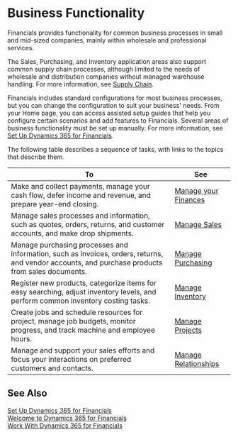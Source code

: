 <properties
	pageTitle="Business Functionality| Financials"
    description="Provides an overview of all the business functions and departments that are supported by application areas, such as Finance, Inventory, and Project Management"
	services="project-madeira"
	documentationCenter=""
	authors="SorenGP"/>
<tags
    ms.service="project-madeira"
    ms.topic="get-started-article"
    ms.devlang="na"
    ms.tgt_pltfrm="na"
    ms.workload="na"
    ms.date="11/29/2016"
    ms.author="SorenGP" />

# Business Functionality
Financials provides functionality for common business processes in small and mid-sized companies, mainly within wholesale and professional services.

The Sales, Purchasing, and Inventory application areas also support common supply chain processes, although limited to the needs of wholesale and distribution companies without managed warehouse handling. For more information, see [Supply Chain](madeira-supply-chain.md).

Financials includes standard configurations for most business processes, but you can change the configuration to suit your business' needs. From your Home page, you can access assisted setup guides that help you configure certain scenarios and add features to Financials. Several areas of business functionality must be set up manually. For more information, see [Set Up Dynamics 365 for Financials](madeira-setup.md).

The following table describes a sequence of tasks, with links to the topics that describe them.

| To                                                                  | See                      |
|---------------------------------------------------------------------|--------------------------|
|Make and collect payments, manage your cash flow, defer income and revenue, and prepare year-end closing.|[Manage your Finances](finance.md)|
|Manage sales processes and information, such as quotes, orders, returns, and customer accounts, and make drop shipments.|[Manage Sales](sales-manage-sales.md)|
|Manage purchasing processes and information, such as invoices, orders, returns, and vendor accounts, and purchase products from sales documents.|[Manage Purchasing](purchasing-manage-purchasing.md)|
|Register new products, categorize items for easy searching, adjust inventory levels, and perform common inventory costing tasks.|[Manage Inventory](inventory-manage-inventory.md)|
|Create jobs and schedule resources for project, manage job budgets, monitor progress, and track machine and employee hours.|[Manage Projects](projects-manage-projects.md)|
|Manage and support your sales efforts and focus your interactions on preferred customers and contacts.|[Manage Relationships](marketing-relationship-management.md)|  

## See Also  
[Set Up Dynamics 365 for Financials](madeira-setup.md)  
[Welcome to Dynamics 365 for Financials](madeira-get-started.md)  
[Work With Dynamics 365 for Financials](ui-work-product.md)  
